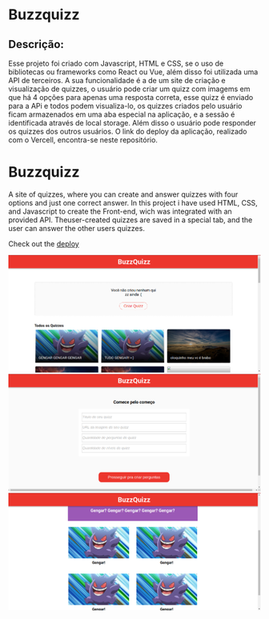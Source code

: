 # Buzzquizz

## Descrição:
Esse projeto foi criado com Javascript, HTML e CSS, se o uso de bibliotecas ou frameworks como React ou Vue, além disso foi utilizada uma API de terceiros.
A sua funcionalidade é a de um site de criação e visualização de quizzes, o usuário pode criar um quizz com imagems em que há 4 opções para apenas uma resposta
correta, esse quizz é enviado para a APi e todos podem visualiza-lo, os quizzes criados pelo usuário ficam armazenados em uma aba especial na aplicação, e a
sessão é identificada através de local storage. Além disso o usuário pode responder os quizzes dos outros usuários.
O link do deploy da aplicação, realizado com o Vercell, encontra-se neste repositório.

# Buzzquizz

A site of quizzes, where you can create and answer quizzes with four options and just one correct answer. In this project i have used HTML, CSS, and Javascript to create the Front-end, wich was integrated with an provided API. Theuser-created quizzes are saved in a special tab, and the user can answer the other users quizzes.

Check out the [deploy](http://projeto-06-buzzquizz-orcin.vercel.app/)

![Layout](./layout/tela1.png)
![Layout](./layout/tela2.png)
![Layout](./layout/tela3.png)